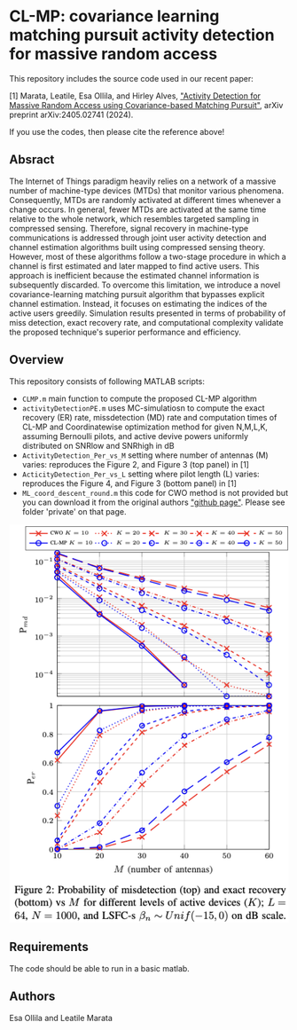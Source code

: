 # CL-MP: covariance learning matching pursuit activity detection for massive random access
This repository includes the source code used in our recent paper:

[1] Marata, Leatile, Esa Ollila, and Hirley Alves, ["Activity Detection for Massive Random Access using Covariance-based  Matching Pursuit"](https://arxiv.org/abs/2405.02741), arXiv preprint arXiv:2405.02741 (2024).

If you use the codes, then please cite the reference above!

## Absract
  The Internet of Things paradigm heavily relies on a network of a massive number of machine-type devices (MTDs) that monitor various phenomena. Consequently, MTDs are randomly activated at different times whenever a change occurs. In general, fewer MTDs are activated at the  same time relative to the whole network, which resembles targeted sampling in compressed sensing. Therefore, signal recovery in machine-type communications is addressed through joint user activity detection and channel estimation algorithms built using compressed sensing theory. However, most of these algorithms follow a two-stage procedure in which a channel is first estimated and later mapped to find active users. This approach is inefficient because the estimated channel information is subsequently discarded. To overcome this limitation, we introduce a novel covariance-learning matching pursuit algorithm that bypasses explicit channel estimation. Instead, it focuses on estimating the indices of the active users greedily. Simulation results presented in terms of probability of miss detection, exact recovery rate, and computational complexity validate the proposed technique's superior performance and efficiency.


## Overview
This repository consists of following MATLAB scripts:
* `CLMP.m` main function to compute the proposed CL-MP algorithm
* `activityDetectionPE.m` uses MC-simulatiosn to compute the exact recovery (ER) rate, missdetection (MD) rate and computation times of CL-MP and Coordinatewise optimization method for given N,M,L,K, assuming Bernoulli pilots, and active devive powers uniformly distributed on SNRlow and SNRhigh in dB
* `ActivityDetection_Per_vs_M` setting where number of antennas (M) varies: reproduces the Figure 2, and Figure 3 (top panel) in [1]
* `ActicityDetection_Per_vs_L` setting where pilot length (L) varies: reproduces the Figure 4, and Figure 3 (bottom panel) in [1]
* `ML_coord_descent_round.m` this code for CWO method is not provided but you can download it from the original authors  ["github page"](https://github.com/AlexFengler/mmv-activity-and-random-access). Please see folder 'private' on that page. 


![Figure 2](fig2.png)

## Requirements
The code should be able to run in a basic matlab.

## Authors
Esa Ollila and Leatile Marata